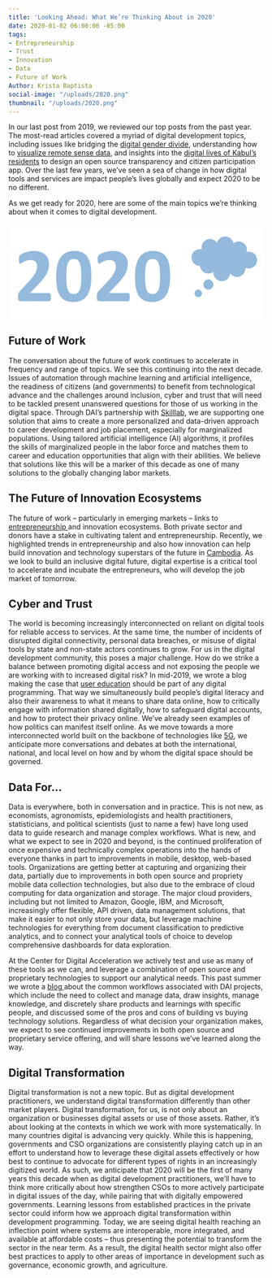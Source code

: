 ```yaml
---
title: 'Looking Ahead: What We’re Thinking About in 2020'
date: 2020-01-02 06:00:00 -05:00
tags:
- Entrepreneurship
- Trust
- Innovation
- Data
- Future of Work
Author: Krista Baptista
social-image: "/uploads/2020.png"
thumbnail: "/uploads/2020.png"
---
```


In our last post from 2019, we reviewed our top posts from the past year. The most-read articles covered a myriad of digital development topics, including issues like bridging the [digital gender divide](https://dai-global-digital.com/lessons-learned-from-cambodia.html),   understanding how to [visualize remote sense data](https://dai-global-digital.com/visualizing-remotely-sensed-data-true-color-and-false-color.html), and insights into the [digital lives of Kabul’s residents](https://dai-global-digital.com/citizen-centered-design-and-frontier-insights-in-kabul-municipality.html) to design an open source transparency and citizen participation app. Over the last few years, we’ve seen a sea of change in how digital tools and services are impact people’s lives globally and expect 2020 to be no different.

As we get ready for 2020, here are some of the main topics we’re thinking about when it comes to digital development.

<!--more-->

![2020.png](/uploads/2020.png)

## Future of Work

The conversation about the future of work continues to accelerate in frequency and range of topics. We see this continuing into the next decade. Issues of automation through machine learning and artificial intelligence, the readiness of citizens (and governments) to benefit from technological advance and the challenges around inclusion, cyber and trust that will need to be tackled present unanswered questions for those of us working in the digital space.  Through DAI’s partnership with [Skilllab](https://dai-global-digital.com/partnership-with-award-winning-tech-startup-skilllab.html?utm_source=related-box), we are supporting one solution that aims to create a more personalized and data-driven approach to career development and job placement, especially for marginalized populations. Using tailored artificial intelligence (AI) algorithms, it profiles the skills of marginalized people in the labor force and matches them to career and education opportunities that align with their abilities. We believe that solutions like this will be a marker of this decade as one of many solutions to the globally changing labor markets.

## The Future of Innovation Ecosystems

The future of work – particularly in emerging markets – links to [entrepreneurship ](https://dai-global-digital.com/10-trends-changing-entrepreneurship-ecosystems.html)and innovation ecosystems.  Both private sector and donors have a stake in cultivating talent and entrepreneurship.  Recently, we highlighted trends in entrepreneurship and also how innovation can help build innovation and technology superstars of the future in [Cambodia](https://dai-global-digital.com/cambodia.html).  As we look to build an inclusive digital future, digital expertise is a critical tool to accelerate and incubate the entrepreneurs, who will develop the job market of tomorrow.

## Cyber and Trust

The world is becoming increasingly interconnected on reliant on digital tools for reliable access to services. At the same time, the number of incidents of disrupted digital connectivity, personal data breaches, or misuse of digital tools by state and non-state actors continues to grow. For us in the digital development community, this poses a major challenge. How do we strike a balance between promoting digital access and not exposing the people we are working with to increased digital risk? In mid-2019, we wrote a blog making the case that [user education](https://dai-global-digital.com/the-missing-digital-principle-educate-the-user.html) should be part of any digital programming. That way we simultaneously build people’s digital literacy and also their awareness to what it means to share data online, how to critically engage with information shared digitally, how to safeguard digital accounts, and how to protect their privacy online. We’ve already seen examples of how politics can manifest itself online. As we move towards a more interconnected world built on the backbone of technologies like [5G](https://dai-global-digital.com/what-makes-this-wireless-technology-5g-different-than-all-other-wireless-technologies.html), we anticipate more conversations and debates at both the international, national, and local level on how and by whom the digital space should be governed.

## Data For…

Data is everywhere, both in conversation and in practice. This is not new, as economists, agronomists, epidemiologists and health practitioners, statisticians, and political scientists (just to name a few) have long used data to guide research and manage complex workflows. What is new, and what we expect to see in 2020 and beyond, is the continued proliferation of once expensive and technically complex operations into the hands of everyone thanks in part to improvements in mobile, desktop, web-based tools. Organizations are getting better at capturing and organizing their data, partially due to improvements in both open source and propriety mobile data collection technologies, but also due to the embrace of cloud computing for data organization and storage. The major cloud providers, including but not limited to Amazon, Google, IBM, and Microsoft, increasingly offer flexible, API driven, data management solutions, that make it easier to not only store your data, but leverage machine technologies for everything from document classification to predictive analytics, and to connect your analytical tools of choice to develop comprehensive dashboards for data exploration.

At the Center for Digital Acceleration we actively test and use as many of these tools as we can, and leverage a combination of open source and proprietary technologies to support our analytical needs. This past summer we wrote a [blog ](https://dai-global-digital.com/open-source-vs-proprietary-data-management-stack-which-one-is-right-for-your-team.html)about the common workflows associated with DAI projects, which include the need to collect and manage data, draw insights, manage knowledge, and discretely share products and learnings with specific people, and discussed some of the pros and cons of building vs buying technology solutions. Regardless of what decision your organization makes, we expect to see continued improvements in both open source and proprietary service offering, and will share lessons we’ve learned along the way.

## Digital Transformation

Digital transformation is not a new topic. But as digital development practitioners, we understand digital transformation differently than other market players. Digital transformation, for us, is not only about an organization or businesses digital assets or use of those assets. Rather, it’s about looking at the contexts in which we work with more systematically. In many countries digital is advancing very quickly. While this is happening, governments and CSO organizations are consistently playing catch up in an effort to understand how to leverage these digital assets effectively or how best to continue to advocate for different types of rights in an increasingly digitized world. As such, we anticipate that 2020 will be the first of many years this decade when as digital development practitioners, we’ll have to think more critically about how strengthen CSOs to more actively participate in digital issues of the day, while pairing that with digitally empowered governments. Learning lessons from established practices in the private sector could inform how we approach digital transformation within development programming. Today, we are seeing digital health reaching an inflection point where systems are interoperable, more integrated, and available at affordable costs – thus presenting the potential to transform the sector in the near term. As a result, the digital health sector might also offer best practices to apply to other areas of importance in development such as governance, economic growth, and agriculture.